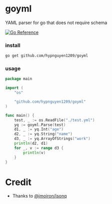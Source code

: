 # goyml

YAML parser for go that does not require schema

[![Go Reference](https://pkg.go.dev/badge/github.com/hypnguyen1209/goyml.svg)](https://pkg.go.dev/github.com/hypnguyen1209/goyml)

### install

```bash
go get github.com/hypnguyen1209/goyml
```

### usage

```go
package main

import (
	"os"

	"github.com/hypnguyen1209/goyml"
)

func main() {
	test, _ := os.ReadFile("./test.yml")
	yq := goyml.Parse(test)
	d1, _ := yq.Int("age")
	d2, _ := yq.String("name")
	d3, _ := yq.ArrayOfStrings("work")
	println(d2, d1)
	for _, v := range d3 {
		println(v)
	}
}
```

# Credit
- Thanks to [@jmoiron/jsonq](https://github.com/jmoiron/jsonq)

